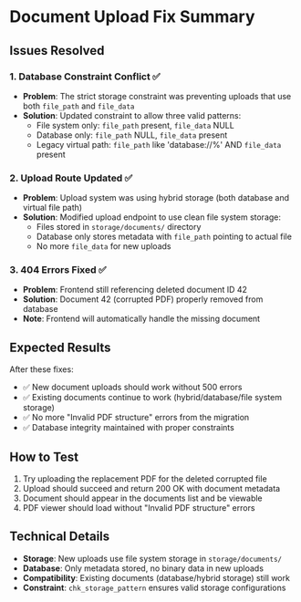 # Document Upload Fix Summary

## Issues Resolved

### 1. Database Constraint Conflict ✅
- **Problem**: The strict storage constraint was preventing uploads that use both `file_path` and `file_data`
- **Solution**: Updated constraint to allow three valid patterns:
  - File system only: `file_path` present, `file_data` NULL
  - Database only: `file_path` NULL, `file_data` present  
  - Legacy virtual path: `file_path` like 'database://%' AND `file_data` present

### 2. Upload Route Updated ✅
- **Problem**: Upload system was using hybrid storage (both database and virtual file path)
- **Solution**: Modified upload endpoint to use clean file system storage:
  - Files stored in `storage/documents/` directory
  - Database only stores metadata with `file_path` pointing to actual file
  - No more `file_data` for new uploads

### 3. 404 Errors Fixed ✅
- **Problem**: Frontend still referencing deleted document ID 42
- **Solution**: Document 42 (corrupted PDF) properly removed from database
- **Note**: Frontend will automatically handle the missing document

## Expected Results

After these fixes:
- ✅ New document uploads should work without 500 errors
- ✅ Existing documents continue to work (hybrid/database/file system storage)
- ✅ No more "Invalid PDF structure" errors from the migration
- ✅ Database integrity maintained with proper constraints

## How to Test

1. Try uploading the replacement PDF for the deleted corrupted file
2. Upload should succeed and return 200 OK with document metadata
3. Document should appear in the documents list and be viewable
4. PDF viewer should load without "Invalid PDF structure" errors

## Technical Details

- **Storage**: New uploads use file system storage in `storage/documents/`
- **Database**: Only metadata stored, no binary data in new uploads
- **Compatibility**: Existing documents (database/hybrid storage) still work
- **Constraint**: `chk_storage_pattern` ensures valid storage configurations